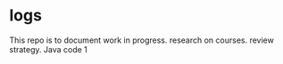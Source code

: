 # logs

This repo is to document work in progress. 
research on courses.
review strategy.
Java code 1
